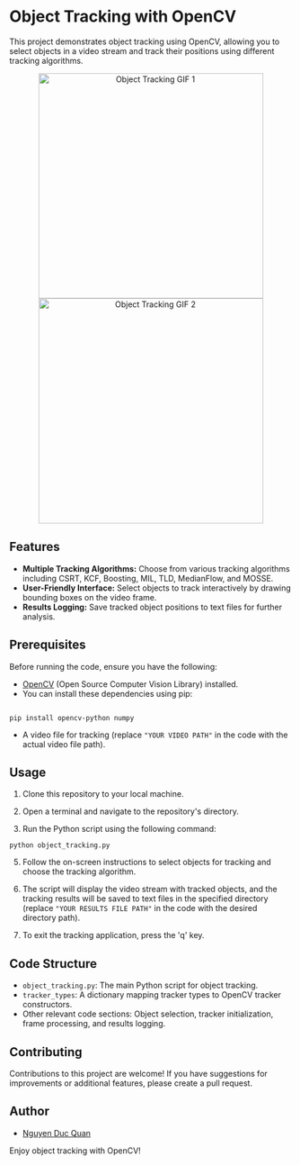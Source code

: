 # Object Tracking with OpenCV

This project demonstrates object tracking using OpenCV, allowing you to select objects in a video stream and track their positions using different tracking algorithms.

<div align="center">
  <img src="https://github.com/Quan20021511/Digital_Clock/assets/129273695/07794c2d-b664-4a74-8365-38afcce1ddcb" width="400" alt="Object Tracking GIF 1">
  <img src="https://github.com/Quan20021511/Digital_Clock/assets/129273695/1c306dba-459c-41b4-bb8b-650614f42aa3" width="400" alt="Object Tracking GIF 2">
</div>


## Features

- **Multiple Tracking Algorithms:** Choose from various tracking algorithms including CSRT, KCF, Boosting, MIL, TLD, MedianFlow, and MOSSE.
- **User-Friendly Interface:** Select objects to track interactively by drawing bounding boxes on the video frame.
- **Results Logging:** Save tracked object positions to text files for further analysis.

## Prerequisites

Before running the code, ensure you have the following:
- [OpenCV](https://opencv.org/) (Open Source Computer Vision Library) installed.
- You can install these dependencies using pip:

```shell

pip install opencv-python numpy

```
- A video file for tracking (replace `"YOUR VIDEO PATH"` in the code with the actual video file path).

## Usage

1. Clone this repository to your local machine.

2. Open a terminal and navigate to the repository's directory.

3. Run the Python script using the following command:

``` shell
python object_tracking.py

```

5. Follow the on-screen instructions to select objects for tracking and choose the tracking algorithm.

6. The script will display the video stream with tracked objects, and the tracking results will be saved to text files in the specified directory (replace `"YOUR RESULTS FILE PATH"` in the code with the desired directory path).

7. To exit the tracking application, press the 'q' key.

## Code Structure

- `object_tracking.py`: The main Python script for object tracking.
- `tracker_types`: A dictionary mapping tracker types to OpenCV tracker constructors.
- Other relevant code sections: Object selection, tracker initialization, frame processing, and results logging.

## Contributing

Contributions to this project are welcome! If you have suggestions for improvements or additional features, please create a pull request.

## Author

- [Nguyen Duc Quan](https://github.com/yourusername)

Enjoy object tracking with OpenCV!

